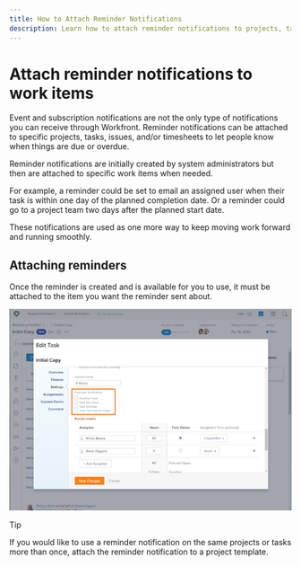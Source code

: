 ```yaml
---
title: How to Attach Reminder Notifications
description: Learn how to attach reminder notifications to projects, tasks, issues, or timesheets to let people know when work is due or overdue.
---
```


# Attach reminder notifications to work items

Event and subscription notifications are not the only type of notifications you can receive through Workfront. Reminder notifications can be attached to specific projects, tasks, issues, and/or timesheets to let people know when things are due or overdue.

Reminder notifications are initially created by system administrators but then are attached to specific work items when needed. 

For example, a reminder could be set to email an assigned user when their task is within one day of the planned completion date. Or a reminder could go to a project team two days after the planned start date.

These notifications are used as one more way to keep moving work forward and running smoothly.

## Attaching reminders

Once the reminder is created and is available for you to use, it must be attached to the item you want the reminder sent about.

![[!UICONTROL Reminder Notification] section in the [!UICONTROL Edit Task] window](assets/admin-fund-user-notifications-17.png)

>[!TIP]
>
>If you would like to use a reminder notification on the same projects or tasks more than once, attach the reminder notification to a project template.

<!---
learn more URLs
 Attach a reminder notification to an object
Automatic reminders vs. reminder notifications
--->
